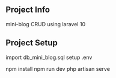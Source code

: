 ## Project Info
mini-blog CRUD using laravel 10

## Project Setup

import db_mini_blog.sql
setup .env

npm install
npm run dev
php artisan serve
